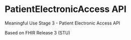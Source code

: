 # PatientElectronicAccess API
Meaningful Use Stage 3 - Patient Electronic Access API

Based on FHIR Release 3 (STU)
